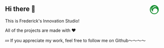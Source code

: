 

## Hi there 👋 <img align="right" src="https://github.com/FredericationStudio/.github/blob/main/imgs/Frederication-Logo-Animited.svg" width="30px" alt="Logo" title="Logo" />

This is Frederick's Innovation Studio!

All of the projects are made with ❤️

💤 If you appreciate my work, feel free to follow me on Github～～～～
